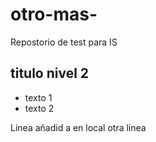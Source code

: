 # otro-mas-
Repostorio de test para IS
## titulo nivel 2
- texto 1
- texto 2 

Linea añadid a en local 
otra linea

